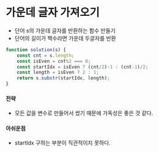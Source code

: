 # 가운데 글자 가져오기
- 단어 s의 가운데 글자를 반환하는 함수 만들기
- 단어의 길이가 짝수라면 가운데 두글자를 반환
```javascript 
function solution(s) {
    const cnt = s.length;    
    const isEven = cnt%2 === 0;    
    const startIdx = isEven ? (cnt/2)-1 : (cnt-1)/2;
    const length = isEven ? 2 : 1;
    return s.substr(startIdx, length);
}
```

#### 전략 
- 모든 값을 변수로 만들어서 썼기 때문에 가독성은 좋은 것 같다. 

#### 아쉬운점
- startIdx 구하는 부분이 직관적이지 못하다. 

